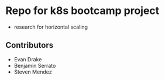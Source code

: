 # Repo for k8s bootcamp project
- research for horizontal scaling

## Contributors
- Evan Drake
- Benjamin Serrato
- Steven Mendez
